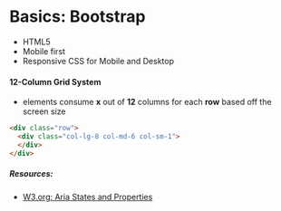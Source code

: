 # Basics: Bootstrap
- HTML5
- Mobile first
- Responsive CSS for Mobile and Desktop

#### 12-Column Grid System
- elements consume **x** out of **12** columns for each **row** based off the screen size
```html
<div class="row">
  <div class="col-lg-8 col-md-6 col-sm-1">
  </div>
</div>
```

##### Resources:
- [W3.org: Aria States and Properties](https://www.w3.org/TR/wai-aria/states_and_properties)
